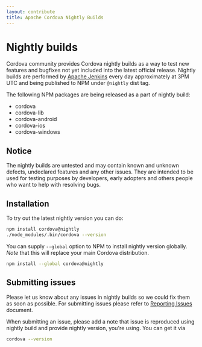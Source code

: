 ```yaml
---
layout: contribute
title: Apache Cordova Nightly Builds
---
```


# Nightly builds

Cordova community provides Cordova nightly builds as a way to test new features and bugfixes not yet included into the latest official release. Nightly builds are performed by [Apache Jenkins](https://builds.apache.org/view/A-D/view/Cordova/job/cordova-nightly/) every day approximately at 3PM UTC and being published to NPM under `@nightly` dist tag.

The following NPM packages are being released as a part of nightly build:
- cordova
- cordova-lib
- cordova-android
- cordova-ios
- cordova-windows

## Notice

The nightly builds are untested and may contain known and unknown defects, undeclared features and any other issues. They are intended to be used for testing purposes by developers, early adopters and others people who want to help with resolving bugs.

## Installation

To try out the latest nightly version you can do:

```bash
npm install cordova@nightly
./node_modules/.bin/cordova --version
```

You can supply `--global` option to NPM to install nightly version globally. _Note_ that this will replace your main Cordova distribution.

```bash
npm install --global cordova@nightly
```

## Submitting issues

Please let us know about any issues in nightly builds so we could fix them as soon as possible. For submitting issues please refer to [Reporting Issues](./issues.md) document.

When submitting an issue, please add a note that issue is reproduced using nightly build and provide nightly version, you're using. You can get it via

```bash
cordova --version
```
